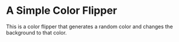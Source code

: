 # A Simple Color Flipper

This is a color flipper that generates a random color and changes the background to that color.
